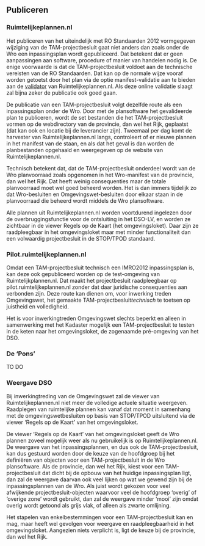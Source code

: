 ## Publiceren 

### Ruimtelijkeplannen.nl

Het publiceren van het uiteindelijk met RO Standaarden 2012 vormgegeven wijziging van de TAM-projectbesluit gaat niet anders dan zoals onder de Wro een inpassingsplan wordt gepubliceerd. Dat betekent dat er geen aanpassingen aan software, procedure of manier van handelen nodig is. De enige voorwaarde is dat de TAM-projectbesluit voldoet aan de technische vereisten van de RO Standaarden. Dat kan op de normale wijze vooraf worden getoetst door het plan via de optie manifest-validatie aan te bieden aan de <a href='https://www.ruimtelijkeplannen.nl/validator/validator/?' target='_blank'>validator</a> van Ruimtelijkeplannen.nl. Als deze online validatie slaagt zal bijna zeker de publicatie ook goed gaan.

De publicatie van een TAM-projectbesluit volgt dezelfde route als een inpassingsplan onder de Wro. Door met de plansoftware het gevalideerde plan te publiceren, wordt de set bestanden die het TAM-projectbesluit vormen op de webdirectory van de provincie, dan wel het Rijk, geplaatst (dat kan ook en locatie bij de leverancier zijn). Tweemaal per dag komt de harvester van Ruimtelijkeplannen.nl langs, controleert of er nieuwe plannen in het manifest van de staan, en als dat het geval is dan worden de planbestanden opgehaald en weergegeven op de website van Ruimtelijkeplannen.nl.

Technisch betekent dat, dat de TAM-projectbesluit onderdeel wordt van de Wro planvoorraad zoals opgenomen in het Wro-manifest van de provincie, dan wel het Rijk. Dat heeft weinig consequenties maar de totale planvoorraad moet wel goed beheerd worden. Het is dan immers tijdelijk zo dat Wro-besluiten en Omgevingswet-besluiten door elkaar staan in de planvoorraad die beheerd wordt middels de Wro plansoftware.

Alle plannen uit Ruimtelijkeplannen.nl worden voortdurend ingelezen door de overbruggingsfunctie voor de ontsluiting in het DSO-LV, en worden ze zichtbaar in de viewer Regels op de Kaart (het omgevingsloket). Daar zijn ze raadpleegbaar in het omgevingsloket maar met minder functionaliteit dan een volwaardig projectbesluit in de STOP/TPOD standaard.

### Pilot.ruimtelijkeplannen.nl

Omdat een TAM-projectbesluit technisch een IMRO2012 inpassingsplan is, kan deze ook gepubliceerd worden op de test-omgeving van Ruimtelijkplannen.nl. Dat maakt het projectbesluit raadpleegbaar op pilot.ruimtelijkeplannen.nl zonder dat daar juridische consequenties aan verbonden zijn. Deze route kan dienen om, voor inwerking treden Omgevingswet, het gemaakte TAM-projectbesluit<i>technisch</i> te toetsen op juistheid en volledigheid. 

Het is voor inwerkingtreden Omgevingswet slechts beperkt en alleen in samenwerking met het Kadaster mogelijk een TAM-projectbesluit te testen in de keten naar het omgevingsloket, de zogenaamde pré-omgeving van het DSO. 

### De ‘Pons’

TO DO 

### Weergave DSO

Bij inwerkingtreding van de Omgevingswet zal de viewer van Ruimtelijkeplannen.nl niet meer de volledige actuele situatie weergeven. Raadplegen van ruimtelijke plannen kan vanaf dat moment in samenhang met de omgevingswetbesluiten op basis van STOP/TPOD uitsluitend via de viewer ‘Regels op de Kaart’ van het omgevingsloket. 

De viewer ‘Regels op de Kaart’ van het omgevingsloket geeft de Wro plannen zoveel mogelijk weer als nu gebruikelijk is op Ruimtelijkeplannen.nl. De weergave van het inpassingsplannen, en dus ook de TAM-projectbesluit, kan dus gestuurd worden door de keuze van de hoofdgroep bij het definiëren van objecten voor een TAM-projectbesluit in de Wro plansoftware. Als de provincie, dan wel het Rijk, kiest voor een TAM-projectbesluit dat dicht bij de opbouw van het huidige inpassingsplan ligt, dan zal de weergave daarvan ook veel lijken op wat we gewend zijn bij de inpassingsplannen van de Wro. Als juist wordt gekozen voor veel afwijkende projectbesluit-objecten waarvoor veel de hoofdgroep ‘overig’ of ‘overige zone’ wordt gebruikt, dan zal de weergave minder ‘mooi’ zijn omdat overig wordt getoond als grijs vlak, of alleen als zwarte omlijning. 

Het stapelen van enkelbestemmingen voor een TAM-projectbesluit kan en mag, maar heeft wel gevolgen voor weergave en raadpleegbaarheid in het omgevingsloket. Aangezien niets verplicht is, ligt de keuze bij de provincie, dan wel het Rijk. 

